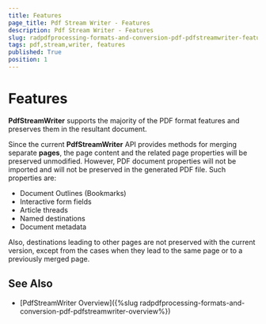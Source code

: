 ```yaml
---
title: Features
page_title: Pdf Stream Writer - Features
description: Pdf Stream Writer - Features
slug: radpdfprocessing-formats-and-conversion-pdf-pdfstreamwriter-features
tags: pdf,stream,writer, features
published: True
position: 1
---
```


# Features

**PdfStreamWriter** supports the majority of the PDF format features and preserves them in the resultant document.

Since the current **PdfStreamWriter** API provides methods for merging separate **pages**, the page content and the related page properties will be preserved unmodified. However, PDF document properties will not be imported and will not be preserved in the generated PDF file. Such properties are:

- Document Outlines (Bookmarks)
- Interactive form fields
- Article threads
- Named destinations
- Document metadata


Also, destinations leading to other pages are not preserved with the current version, except from the cases when they lead to the same page or to a previously merged page.

## See Also

* [PdfStreamWriter Overview]({%slug radpdfprocessing-formats-and-conversion-pdf-pdfstreamwriter-overview%})